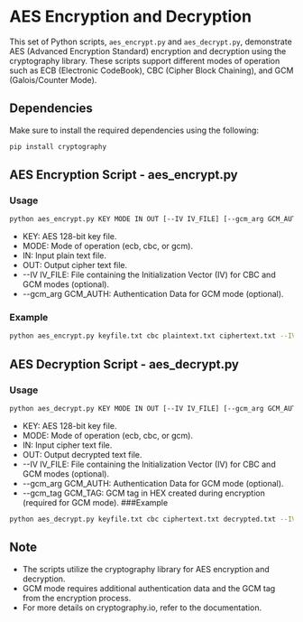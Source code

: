 # AES Encryption and Decryption

This set of Python scripts, `aes_encrypt.py` and `aes_decrypt.py`, demonstrate AES (Advanced Encryption Standard) encryption and decryption using the cryptography library. These scripts support different modes of operation such as ECB (Electronic CodeBook), CBC (Cipher Block Chaining), and GCM (Galois/Counter Mode).

## Dependencies

Make sure to install the required dependencies using the following:

```bash
pip install cryptography
```
## AES Encryption Script - aes_encrypt.py
### Usage
```bash
python aes_encrypt.py KEY MODE IN OUT [--IV IV_FILE] [--gcm_arg GCM_AUTH]
```
- KEY: AES 128-bit key file.
- MODE: Mode of operation (ecb, cbc, or gcm).
- IN: Input plain text file.
- OUT: Output cipher text file.
- --IV IV_FILE: File containing the Initialization Vector (IV) for CBC and GCM modes (optional).
- --gcm_arg GCM_AUTH: Authentication Data for GCM mode (optional).
### Example
```bash
python aes_encrypt.py keyfile.txt cbc plaintext.txt ciphertext.txt --IV ivfile.txt
```
## AES Decryption Script - aes_decrypt.py
### Usage
```bash
python aes_decrypt.py KEY MODE IN OUT [--IV IV_FILE] [--gcm_arg GCM_AUTH] [--gcm_tag GCM_TAG]
```
- KEY: AES 128-bit key file.
- MODE: Mode of operation (ecb, cbc, or gcm).
- IN: Input cipher text file.
- OUT: Output decrypted text file.
- --IV IV_FILE: File containing the Initialization Vector (IV) for CBC and GCM modes (optional).
- --gcm_arg GCM_AUTH: Authentication Data for GCM mode (optional).
- --gcm_tag GCM_TAG: GCM tag in HEX created during encryption (required for GCM mode).
###Example
```bash
python aes_decrypt.py keyfile.txt cbc ciphertext.txt decrypted.txt --IV ivfile.txt --gcm_arg authdata --gcm_tag gcm_tag_hex
```
## Note
- The scripts utilize the cryptography library for AES encryption and decryption.
- GCM mode requires additional authentication data and the GCM tag from the encryption process.
- For more details on cryptography.io, refer to the documentation.
